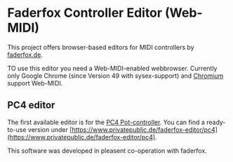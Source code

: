 # Faderfox Controller Editor (Web-MIDI)
This project offers browser-based editors for MIDI controllers by [faderfox.de](http://faderfox.de).

TO use this editor you need a Web-MIDI-enabled webbrowser. Currently only Google Chrome (since Version 49 with sysex-support) and [Chromium](https://www.chromium.org/Home) support Web-MIDI.

## PC4 editor

The first available editor is for the [PC4 Pot-controller](http://faderfox.de/pc4.html). You can find a ready-to-use version under [https://www.privatepublic.de/faderfox-editor/pc4](https://www.privatepublic.de/faderfox-editor/pc4).

This software was developed in pleasent co-operation with faderfox.